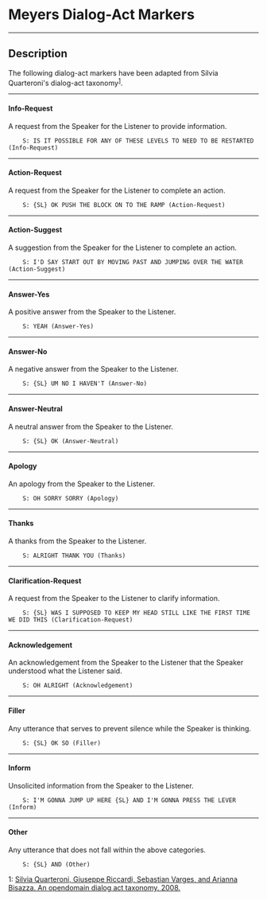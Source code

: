 # Meyers Dialog-Act Markers

- - - -
## Description

The following dialog-act markers have been adapted from Silvia Quarteroni's dialog-act taxonomy<sup>[1](#myfootnote1)</sup>.

- - - -
#### Info-Request

A request from the Speaker for the Listener to provide information.
```
    S: IS IT POSSIBLE FOR ANY OF THESE LEVELS TO NEED TO BE RESTARTED (Info-Request)
```

- - - -
#### Action-Request

A request from the Speaker for the Listener to complete an action.
```
    S: {SL} OK PUSH THE BLOCK ON TO THE RAMP (Action-Request)
```

- - - -
#### Action-Suggest

A suggestion from the Speaker for the Listener to complete an action.
```
    S: I'D SAY START OUT BY MOVING PAST AND JUMPING OVER THE WATER (Action-Suggest)
```

- - - -
#### Answer-Yes

A positive answer from the Speaker to the Listener.
```
    S: YEAH (Answer-Yes)
```

- - - -
#### Answer-No

A negative answer from the Speaker to the Listener.
```
    S: {SL} UM NO I HAVEN'T (Answer-No)
```

- - - -
#### Answer-Neutral

A neutral answer from the Speaker to the Listener.
```
    S: {SL} OK (Answer-Neutral)
```

- - - -
#### Apology

An apology from the Speaker to the Listener.
```
    S: OH SORRY SORRY (Apology)
```

- - - -
#### Thanks

A thanks from the Speaker to the Listener.
```
    S: ALRIGHT THANK YOU (Thanks)
```

- - - -
#### Clarification-Request

A request from the Speaker to the Listener to clarify information.
```
    S: {SL} WAS I SUPPOSED TO KEEP MY HEAD STILL LIKE THE FIRST TIME WE DID THIS (Clarification-Request)
```

- - - -
#### Acknowledgement

An acknowledgement from the Speaker to the Listener that the Speaker understood what the Listener said.
```
    S: OH ALRIGHT (Acknowledgement)
```

- - - -
#### Filler

Any utterance that serves to prevent silence while the Speaker is thinking.
```
    S: {SL} OK SO (Filler)
```

- - - -
#### Inform

Unsolicited information from the Speaker to the Listener.
```
    S: I'M GONNA JUMP UP HERE {SL} AND I'M GONNA PRESS THE LEVER (Inform)
```

- - - -
#### Other

Any utterance that does not fall within the above categories.
```
    S: {SL} AND (Other)
```

<a name="myfootnote1">1</a>: [Silvia Quarteroni, Giuseppe Riccardi, Sebastian Varges, and Arianna Bisazza. An opendomain dialog act taxonomy. 2008.](http://www.researchgate.net/profile/Giuseppe_Riccardi/publication/30531236_An_Open-Domain_Dialog_Act_Taxonomy/links/02e7e51762feb7a61f000000.pdf)
